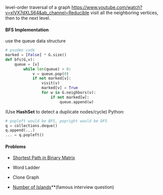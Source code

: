 level-order traversal of a graph
https://www.youtube.com/watch?v=xlVX7dXLS64&ab_channel=Reducible
visit all the neighboring vertices, then to the next level.

#### BFS Implementation
use the queue data structure
```python
# psudeo code
marked = [False] * G.size()
def bfs(G,v):
	queue = [v]
		while len(queue) > 0:
			v = queue.pop(0) 
			if not marked[v]:
				visit(v)
				marked[v] = True
				for w in G.neighbors(v):
					if not marked[w]:
						queue.append(w)
``` 

(Use **HashSet** to detect a duplicate nodes/cycle)
Python:
```python
# popleft would be BFS, popright would be DFS
q = collections.deque()
q.append(...)
... = q.popleft()
```
#### Problems
- [Shortest Path in Binary Matrix](https://leetcode.com/problems/shortest-path-in-binary-matrix/description/)
- Word Ladder
- Clone Graph

- [Number of Islands](https://www.youtube.com/watch?v=pV2kpPD66nE&ab_channel=NeetCode)**(famous interview question)